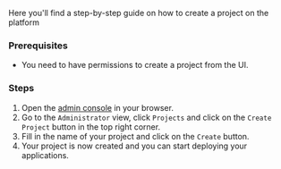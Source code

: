 Here you'll find a step-by-step guide on how to create a project on the platform

### Prerequisites
- You need to have permissions to create a project from the UI.

### Steps
1. Open the <a href="https://console.cp.its.uu.nl" target="_blank">admin console</a> in your browser.
2. Go to the `Administrator` view, click `Projects` and click on the `Create Project` button in the top right corner.
3. Fill in the name of your project and click on the `Create` button.
4. Your project is now created and you can start deploying your applications.
